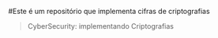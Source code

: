 #Este é um repositório que implementa cifras de criptografias
> CyberSecurity: implementando Criptografias
